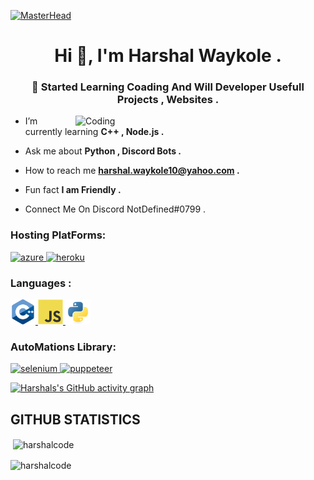 [![MasterHead](https://cdn.discordapp.com/attachments/996557610088140860/1010577915857080341/360_F_419269782_9LsP3TQndMVnZ2j3ZhTPhMjaqQpFAth9.jpg)](https://github.com/HarshalCODE/)
<h1 align="center">Hi 👋, I'm Harshal Waykole .</h1>
<h3 align="center">💖 Started Learning Coading And Will Developer Usefull Projects , Websites .</h3>
<img align="right" alt="Coding" width="400" src="https://cdn.dribbble.com/users/1162077/screenshots/3848914/programmer.gif">

-  I’m currently learning **C++ , Node.js .**

-  Ask me about **Python , Discord Bots .**

-  How to reach me  **harshal.waykole10@yahoo.com .**

-  Fun fact **I am Friendly .**

-  Connect Me On Discord NotDefined#0799 .


<h3 align="left">Hosting PlatForms:</h3>

<p align="left"> <a href="https://azure.microsoft.com/en-in/" target="_blank" rel="noreferrer"> <img src="https://www.vectorlogo.zone/logos/microsoft_azure/microsoft_azure-icon.svg" alt="azure" width="40" height="40"/> </a> <a href="https://heroku.com" target="_blank" rel="noreferrer"> <img src="https://www.vectorlogo.zone/logos/heroku/heroku-icon.svg" alt="heroku" width="40" height="40"/> </a>
  
<h3 align="left">Languages : </h3>
  
<p </a> <a href="https://www.w3schools.com/cpp/" target="_blank" rel="noreferrer"> <img src="https://raw.githubusercontent.com/devicons/devicon/master/icons/cplusplus/cplusplus-original.svg" alt="cplusplus" width="40" height="40"/> 
 </a> <a href="https://developer.mozilla.org/en-US/docs/Web/JavaScript" target="_blank" rel="noreferrer"> <img src="https://raw.githubusercontent.com/devicons/devicon/master/icons/javascript/javascript-original.svg" alt="javascript" width="40" height="40"/> 
 </a> <a href="https://www.python.org" target="_blank" rel="noreferrer"> <img src="https://raw.githubusercontent.com/devicons/devicon/master/icons/python/python-original.svg" alt="python" width="40" height="40"/></a>
 
  <h3 align="left">AutoMations Library: </h3>
  
<p </a> <a href="https://www.selenium.dev" target="_blank" rel="noreferrer"> <img src="https://raw.githubusercontent.com/detain/svg-logos/780f25886640cef088af994181646db2f6b1a3f8/svg/selenium-logo.svg" alt="selenium" width="40" height="40"/> </a> 
</a> <a href="https://github.com/puppeteer/puppeteer" target="_blank" rel="noreferrer"> <img src="https://www.vectorlogo.zone/logos/pptrdev/pptrdev-official.svg" alt="puppeteer" width="40" height="40"/> 

[![ Harshals's GitHub activity graph](https://activity-graph.herokuapp.com/graph?username=HarshalCODE&&theme=xcode)](https://github.com/HarshalCODE)

## GITHUB STATISTICS
<p>&nbsp;<img align="center" src="https://github-readme-stats.vercel.app/api?username=harshalcode&show_icons=true&locale=en&theme=tokyonight" alt="harshalcode" /></p>

<p><img align="center" src="https://github-readme-streak-stats.herokuapp.com/?user=harshalcode&theme=tokyonight" alt="harshalcode" /></p>
